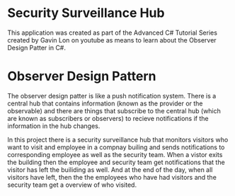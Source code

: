 # Security Surveillance Hub
This application was created as part of the Advanced C# Tutorial Series created by Gavin Lon on youtube as means to learn about the Observer Design Patter in C#.

# Observer Design Pattern
The observer design patter is like a push notification system. There is a central hub that contains information (known as the provider or the observable) and there are things that subscribe to the central hub (which are known as subscribers or observers) 
to recieve notifications if the information in the hub changes. 

In this project there is a security surveillance hub that monitors visitors who want to visit and employee in a compnay builing and sends notifications to corresponding employee as well as the security team.
When a vistor exits the building then the employee and security team get notifications that the visitor has left the builiding as well. And at the end of the day, when all visitors have left, then the the 
employees who have had visitors and the security team get a overview of who visited.
